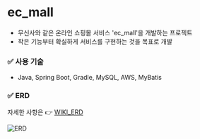 # ec_mall
- 무신사와 같은 온라인 쇼핑몰 서비스 'ec_mall'을 개발하는 프로젝트
- 작은 기능부터 확실하게 서비스를 구현하는 것을 목표로 개발

### ✅ 사용 기술
- Java, Spring Boot, Gradle, MySQL, AWS, MyBatis

### ✅ ERD
자세한 사항은 👉 [WIKI_ERD](https://github.com/SongHeeL/ec_mall_1/wiki/3.-ERD)

![ERD](https://user-images.githubusercontent.com/108327480/216895301-d917cd29-01a2-4881-b54a-f8c35880dac3.png)
